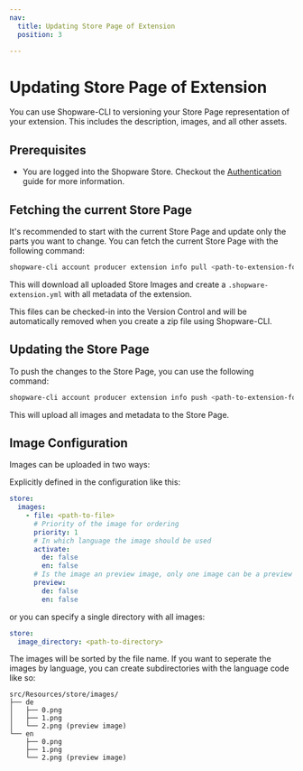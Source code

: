 ```yaml
---
nav:
  title: Updating Store Page of Extension
  position: 3

---
```


# Updating Store Page of Extension

You can use Shopware-CLI to versioning your Store Page representation of your extension. This includes the description, images, and all other assets.

## Prerequisites

- You are logged into the Shopware Store. Checkout the [Authentication](./authentication.md) guide for more information.

## Fetching the current Store Page

It's recommended to start with the current Store Page and update only the parts you want to change. You can fetch the current Store Page with the following command:

```bash
shopware-cli account producer extension info pull <path-to-extension-folder>
```

This will download all uploaded Store Images and create a `.shopware-extension.yml` with all metadata of the extension.

This files can be checked-in into the Version Control and will be automatically removed when you create a zip file using Shopware-CLI.

## Updating the Store Page

To push the changes to the Store Page, you can use the following command:

```bash
shopware-cli account producer extension info push <path-to-extension-folder>
```

This will upload all images and metadata to the Store Page.

## Image Configuration

Images can be uploaded in two ways:

Explicitly defined in the configuration like this:

```yaml
store:
  images:
    - file: <path-to-file>
      # Priority of the image for ordering
      priority: 1
      # In which language the image should be used
      activate:
        de: false
        en: false
      # Is the image an preview image, only one image can be a preview
      preview:
        de: false
        en: false
```

or you can specify a single directory with all images:

```yaml
store:
  image_directory: <path-to-directory>
```

The images will be sorted by the file name. If you want to seperate the images by language, you can create subdirectories with the language code like so:

```text
src/Resources/store/images/
├── de
│   ├── 0.png
│   ├── 1.png
│   └── 2.png (preview image)
└── en
    ├── 0.png
    ├── 1.png
    └── 2.png (preview image)
```
